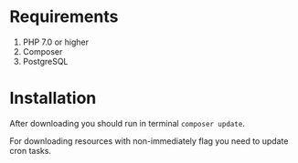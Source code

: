 # Requirements
1. PHP 7.0 or higher
1. Composer
1. PostgreSQL

# Installation
After downloading you should run in terminal `composer update`.

For downloading resources with non-immediately flag you need to update cron tasks.